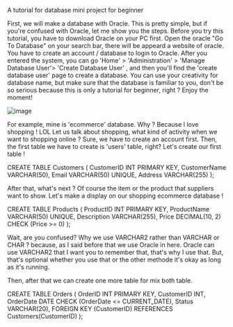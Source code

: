A tutorial for database mini project for beginner

First, we will make a database with Oracle. This is pretty simple, but if you're confused with Oracle, let me show you the steps. Before you try this tutorial, you have to download Oracle on your PC first.
Open the oracle "Go To Database" on your search bar, there will be appeard a website of oracle. You have to create an account / database to login to Oracle. After you entered the system, you can go 'Home' > 'Administration' > 'Manage Database User'> 'Create Database User' , and then you'll find the 'create database user' page to create a database. You can use your creativity for database name, but make sure that the database is familiar to you, don't be so serious because this is only a tutorial for beginner, right ? Enjoy the moment!

![image](https://github.com/maulida98/databaseminiproject/assets/106392408/8076435a-44e0-40ce-8667-c55e1055879d)

For example, mine is 'ecommerce' database. Why ? Because I love shopping ! LOL
Let us talk about shopping, what kind of activity when we want to shopping online ? Sure, we have to create an account first. Then, the first table we have to create is 'users' table, right?
Let's create our first table !

CREATE TABLE Customers (
  CustomerID INT PRIMARY KEY,
  CustomerName VARCHAR(50),
  Email VARCHAR(50) UNIQUE,
  Address VARCHAR(255)
);



After that, what's next ? Of course the item or the product that suppliers want to show. Let's make a display on our shopping ecommerce database !

CREATE TABLE Products (
  ProductID INT PRIMARY KEY,
  ProductName VARCHAR(50) UNIQUE,
  Description VARCHAR(255),
  Price DECIMAL(10, 2) CHECK (Price >= 0)
);


Wait, are you confused? Why we use VARCHAR2 rather than VARCHAR or CHAR ? because, as I said before that we use Oracle in here. Oracle can use VARCHAR2 that I want you to remember that, that's why I use that. But, that's optional whether you use that or the other methode it's okay as long as it's running.

Then, after that we can create one more table for mix both table.

CREATE TABLE Orders (
  OrderID INT PRIMARY KEY,
  CustomerID INT,
  OrderDate DATE CHECK (OrderDate <= CURRENT_DATE),
  Status VARCHAR(20),
  FOREIGN KEY (CustomerID) REFERENCES Customers(CustomerID)
);

